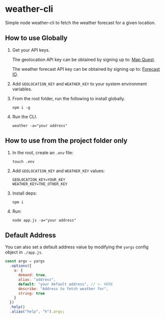 # weather-cli

Simple node weather-cli to fetch the weather forecast for a given location.

## How to use Globally

1. Get your API keys.

   The geolocation API key can be obtained by signing up to: [Map Quest](https://developer.mapquest.com/).

   The weather forecast API key can be obtained by signing up to: [Forecast IO](https://darksky.net/dev).

2. Add `GEOLOCATION_KEY` and `WEATHER_KEY` to your system environment variables.

3. From the root folder, run the following to install globally.

   ```
   npm i -g
   ```

4. Run the CLI.

   ```
   weather -a="your address"
   ```

## How to use from the project folder only

1. In the root, create an `.env` file:

   ```
   touch .env
   ```

2. Add `GEOLOCATION_KEY` and `WEATHER_KEY` values:

   ```
   GEOLOCATION_KEY=YOUR_KEY
   WEATHER_KEY=THE_OTHER_KEY
   ```

3. Install deps:

   ```
   npm i
   ```

4. Run:

   ```
   node app.js -a="your address"
   ```

## Default Address

You can also set a default address value by modifying the `yargs` config object in `./app.js`.

```js
const argv = yargs
  .options({
    a: {
      demand: true,
      alias: "address",
      default: "your default address", // <- HERE
      describe: "Address to fetch weather for",
      string: true
    }
  })
  .help()
  .alias("help", "h").argv;
```
